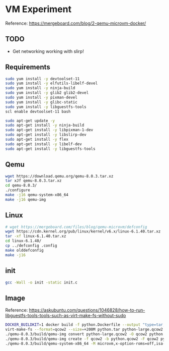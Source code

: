 # VM Experiment

Reference: https://mergeboard.com/blog/2-qemu-microvm-docker/

## TODO

- Get networking working with slirp!


## Requirements

```bash
sudo yum install -y devtoolset-11
sudo yum install -y elfutils-libelf-devel
sudo yum install -y ninja-build
sudo yum install -y glib2 glib2-devel
sudo yum install -y pixman-devel
sudo yum install -y glibc-static
sudo yum install -y libguestfs-tools
scl enable devtoolset-11 bash
```

```bash
sudo apt-get update -y
sudo apt-get install -y ninja-build
sudo apt-get install -y libpixman-1-dev
sudo apt-get install -y libslirp-dev
sudo apt-get install -y flex
sudo apt-get install -y libelf-dev
sudo apt-get install -y libguestfs-tools
```


## Qemu

```bash
wget https://download.qemu.org/qemu-8.0.3.tar.xz
tar xJf qemu-8.0.3.tar.xz
cd qemu-8.0.3/
./configure
make -j16 qemu-system-x86_64
make -j16 qemu-img
```


## Linux

```bash
# wget https://mergeboard.com/files/blog/qemu-microvm/defconfig
wget https://cdn.kernel.org/pub/linux/kernel/v6.x/linux-6.1.40.tar.xz
tar -xf linux-6.1.40.tar.xz 
cd linux-6.1.40/
cp ../defconfig .config
make olddefconfig
make -j16
```


## init

```bash
gcc -Wall -o init -static init.c
```


## Image

Reference: https://askubuntu.com/questions/1046828/how-to-run-libguestfs-tools-tools-such-as-virt-make-fs-without-sudo

```bash
DOCKER_BUILDKIT=1 docker build -f python.Dockerfile --output "type=tar,dest=python.tar" .
virt-make-fs --format=qcow2 --size=+200M python.tar python-large.qcow2
./qemu-8.0.3/build/qemu-img convert python-large.qcow2 -O qcow2 python.qcow2
./qemu-8.0.3/build/qemu-img create -f qcow2 -b python.qcow2 -F qcow2 python-diff.qcow2
./qemu-8.0.3/build/qemu-system-x86_64 -M microvm,x-option-roms=off,isa-serial=off,rtc=off -machine acpi=off -enable-kvm -cpu host -nodefaults -no-user-config -nographic -no-reboot -device virtio-serial-device -chardev stdio,id=virtiocon0 -device virtconsole,chardev=virtiocon0 -drive id=root,file=python-diff.qcow2,format=qcow2,if=none -device virtio-blk-device,drive=root -kernel linux-6.1.40/arch/x86/boot/bzImage -append "console=hvc0 root=/dev/vda rw acpi=off reboot=t panic=-1 quiet" -m 512 -smp 2 -L ./qemu-8.0.3/pc-bios/
```
